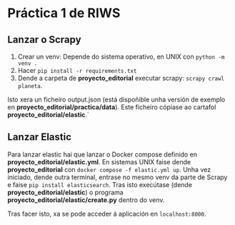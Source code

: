 # Práctica 1 de RIWS

## Lanzar o Scrapy

1. Crear un venv: Depende do sistema operativo, en UNIX con `python -m venv .`
2. Hacer `pip install -r requirements.txt`
3. Dende a carpeta de **proyecto_editorial** executar scrapy: `scrapy crawl planeta`.

Isto xera un ficheiro output.json (está dispoñible unha versión de exemplo en **proyecto_editorial/practica/data**). Este ficheiro cópiase ao cartafol  **proyecto_editorial/elastic**.´

## Lanzar Elastic

Para lanzar elastic hai que lanzar o Docker compose definido en  **proyecto_editorial/elastic.yml**. En sistemas UNIX faise dende  **proyecto_editorial** con `docker compose -f elastic.yml up`. Unha vez iniciado, dende outra terminal, entrase no mesmo venv da parte de Scrapy e faise `pip install elasticsearch`. Tras isto execútase (dende **proyecto_editorial/elastic**) o programa **proyecto_editorial/elastic/create.py** dentro do venv.

Tras facer isto, xa se pode acceder á aplicación en `localhost:8000`.
